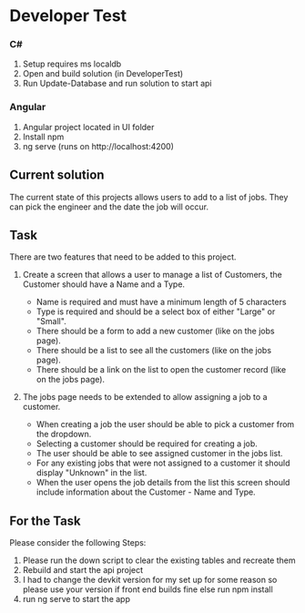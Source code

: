 # Developer Test


### C#
1. Setup requires ms localdb
2. Open and build solution (in DeveloperTest)
3. Run Update-Database and run solution to start api

### Angular
1. Angular project located in UI folder
2. Install npm
3. ng serve (runs on http://localhost:4200)


## Current solution

The current state of this projects allows users to add to a list of jobs. They can pick the engineer and the date the job will occur.

## Task

There are two features that need to be added to this project.

1. Create a screen that allows a user to manage a list of Customers, the Customer should have a Name and a Type.
   - Name is required and must have a minimum length of 5 characters
   - Type is required and should be a select box of either "Large" or "Small".
   - There should be a form to add a new customer (like on the jobs page).
   - There should be a list to see all the customers (like on the jobs page).
   - There should be a link on the list to open the customer record (like on the jobs page).

2. The jobs page needs to be extended to allow assigning a job to a customer.
   - When creating a job the user should be able to pick a customer from the dropdown.
   - Selecting a customer should be required for creating a job.
   - The user should be able to see assigned customer in the jobs list.
   - For any existing jobs that were not assigned to a customer it should display "Unknown" in the list.
   - When the user opens the job details from the list this screen should include information about the Customer - Name and Type.
   
## For the Task

Please consider the following Steps:

1. Please run the down script to clear the existing tables and recreate them
2. Rebuild and start the api project
3. I had to change the devkit version for my set up for some reason so please use your version if front end builds fine else run npm install 
4. run ng serve to start the app
   